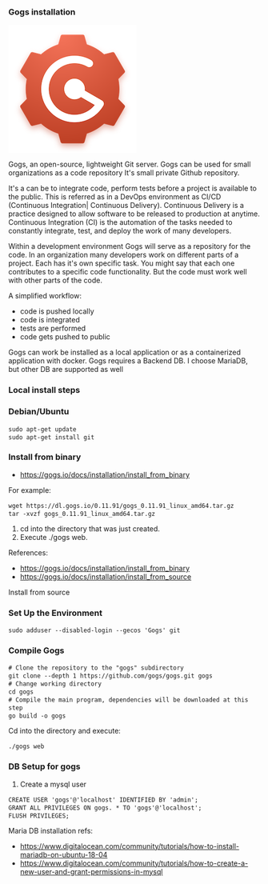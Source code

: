 ### Gogs installation

<img align="Center" src="gogs.png" alt="Gogs">
 

Gogs, an open-source, lightweight Git server. Gogs can be used for small organizations as a code repository
It's small private Github repository. 

It's a can be to integrate code, perform tests before a project is available to the public.
This is referred as in a DevOps environment as  CI/CD (Continuous Integration| Continuous Delivery).
Continuous Delivery is a practice designed to allow software to be released to production at anytime. Continuous Integration (CI) is the automation of the tasks needed to constantly integrate, test, and
deploy the work of many developers.

Within a development environment Gogs will serve as a repository for the code. In an organization many developers work on different parts of a project. Each has it's own specific task. You might say that each one contributes to a specific code functionality. But the code must work well with other parts of the code.

A simplified workflow:

* code is pushed locally
* code is integrated
* tests are performed
* code gets pushed to public


Gogs can work be installed as a local application or as a containerized application with docker. Gogs requires a Backend DB.
I choose MariaDB, but other DB are supported as well

### Local install steps

### Debian/Ubuntu

```
sudo apt-get update
sudo apt-get install git
```

### Install from binary

* https://gogs.io/docs/installation/install_from_binary

For example:

```
wget https://dl.gogs.io/0.11.91/gogs_0.11.91_linux_amd64.tar.gz 
tar -xvzf gogs_0.11.91_linux_amd64.tar.gz
```

1. cd into the directory that was just created.
2. Execute ./gogs web.

References:
* https://gogs.io/docs/installation/install_from_binary
* https://gogs.io/docs/installation/install_from_source

Install from source

### Set Up the Environment

```
sudo adduser --disabled-login --gecos 'Gogs' git
```

### Compile Gogs

```
# Clone the repository to the "gogs" subdirectory
git clone --depth 1 https://github.com/gogs/gogs.git gogs
# Change working directory
cd gogs
# Compile the main program, dependencies will be downloaded at this step
go build -o gogs
```

Cd into the directory and execute:

```
./gogs web
``` 

### DB Setup for gogs

1. Create a mysql user

```
CREATE USER 'gogs'@'localhost' IDENTIFIED BY 'admin';
GRANT ALL PRIVILEGES ON gogs. * TO 'gogs'@'localhost';
FLUSH PRIVILEGES;
```


Maria DB installation refs:
* https://www.digitalocean.com/community/tutorials/how-to-install-mariadb-on-ubuntu-18-04
* https://www.digitalocean.com/community/tutorials/how-to-create-a-new-user-and-grant-permissions-in-mysql
